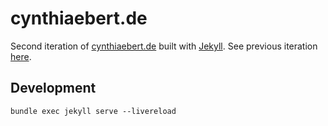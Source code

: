 # cynthiaebert.de

Second iteration of [cynthiaebert.de](https://cynthiaebert.de) built with [Jekyll](https://jekyllrb.com/).
See previous iteration [here](https://github.com/Cinzya/cynthiaebert.de).

## Development

`bundle exec jekyll serve --livereload`
